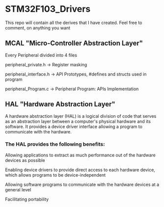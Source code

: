 # STM32F103_Drivers
This repo will contain all the derives that I have created. Feel free to comment, on anything you want

## MCAL "Micro-Controller Abstraction Layer"

Every Peripheral divided into 4 files

peripheral_private.h -> Register masking

peripheral_interface.h -> API Prototypes, #defines and structs used in program

peripheral_Program.c -> Peripheral Program: APIs Implementation

## HAL "Hardware Abstraction Layer"

A hardware abstraction layer (HAL) is a logical division of code that serves as an abstraction layer between a computer's physical hardware and its software. It provides a device driver interface allowing a program to communicate with the hardware.

### The HAL provides the following benefits:

Allowing applications to extract as much performance out of the hardware devices as possible

Enabling device drivers to provide direct access to each hardware device, which allows programs to be device-independent

Allowing software programs to communicate with the hardware devices at a general level

Facilitating portability
